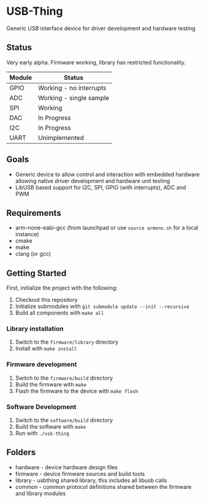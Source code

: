 # USB-Thing

Generic USB interface device for driver development and hardware testing

## Status
Very early alpha. Firmware working, library has restricted functionality.

| Module | Status                   |
|--------|--------------------------|
|GPIO    |Working - no interrupts   |
|ADC     |Working - single sample   |
|SPI     |Working                   |
|DAC     |In Progress               |
|I2C     |In Progress               |
|UART    |Unimplemented             |

## Goals

 - Generic device to allow control and interaction with embedded hardware allowing native driver development and hardware unit testing
 - LibUSB based support for I2C, SPI, GPIO (with interrupts), ADC and PWM

## Requirements

* arm-none-eabi-gcc (from launchpad or use `source armenv.sh` for a local instance)
* cmake
* make
* clang (or gcc)

## Getting Started

First, initialize the project with the following:
1. Checkout this repository
2. Initialize submodules with `git submodule update --init --recursive`
3. Build all components with `make all`

### Library installation
1. Switch to the `firmware/library` directory
2. Install with `make install`

### Firmware development

1. Switch to the `firmware/build` directory
2. Build the firmware with `make`
3. Flash the firmware to the device with `make flash`

### Software Development

1. Switch to the `software/build` directory
2. Build the software with `make`
3. Run with `./usb-thing`


## Folders

* hardware - device hardware design files
* firmware - device firmware sources and build tools
* library - usbthing shared library, this includes all libusb calls
* common - common protocol definitions shared between the firmware and library modules

